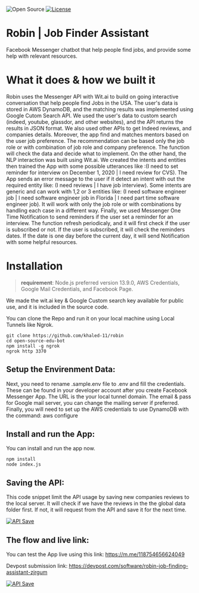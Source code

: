 ![Open Source](https://badges.frapsoft.com/os/v2/open-source.svg?v=103)
[![License](https://img.shields.io/badge/License-BSD%203--Clause-blue.svg)](https://opensource.org/licenses/BSD-3-Clause)

# Robin | Job Finder Assistant

Facebook Messenger chatbot that help people find jobs, and provide some help with relevant resources.

# What it does & how we built it

Robin uses the Messenger API with Wit.ai to build on going interactive conversation that help people find Jobs in the USA. The user's data is stored in AWS DynamoDB, and the matching results was implemented using Google Cutom Search API. We used the user's data to custom search (indeed, youtube, glassdor, and other websites), and the API returns the results in JSON format. We also used other APIs to get Indeed reviews, and companies details. Moreover, the app find and matches mentors based on the user job preference. The recommendation can be based only the job role or with combination of job role and company preference. The function will check the data and decide what to implement. On the other hand, the NLP interaction was built using Wit.ai. We created the intents and entities then trained the App with some possible utterances like :(I need to set reminder for interview on December 1, 2020 | I need review for CVS). The App sends an error message to the user if it detect an intent with out the required entity like: (I need reviews | I have job interview). Some intents are generic and can work with 1,2 or 3 entities like: (I need software engineer job | I need software engineer job in Florida | I need part time software engineer job). It will work with only the job role or with combinations by handling each case in a different way. Finally, we used Messenger One Time Notification to send reminders if the user set a reminder for an interview. The function refresh periodicaly, and it will first check if the user is subscribed or not. If the user is subscribed, it will check the reminders dates. If the date is one day before the current day, it will send Notification with some helpful resources.

# Installation


> **requirement**: Node.js preferred version 13.9.0, AWS Credentials, Google Mail Credentials, and Facebook Page.

We made the wit.ai key & Google Custom search key available for public use, and it is included in the source code.

You can clone the Repo and run it on your local machine using Local Tunnels like Ngrok.

```
git clone https://github.com/khaled-11/robin
cd open-source-edu-bot
npm install -g ngrok
ngrok http 3370
```

## Setup the Envirenment Data:

Next, you need to rename .sample.env file to .env and fill the credentials. These can be found in your developer account after you create Facebook Messenger App. The URL is the your local tunnel domain. The email & pass for Google mail server, you can change the mailing server if preferred. Finally, you will need to set up the AWS credentials to use DynamoDB with the command: aws configure


## Install and run the App:

You can install and run the app now.

```
npm install
node index.js
```

## Saving the API:

This code snippet limit the API usage by saving new companies reviews to the local server. It will check if we have the reviews in the the global data folder first. If not, it will request from the API and save it for the next time.

[![API Save](https://techolopia.com/wp-content/uploads/2020/09/code_snippet.jpg)](https://m.me/118754656624049)


## The flow and live link:

You can test the App live using this link: https://m.me/118754656624049

Devpost submission link: https://devpost.com/software/robin-job-finding-assistant-zjrgum

[![API Save](https://techolopia.com/wp-content/uploads/2020/09/flow-1.jpg)](https://m.me/118754656624049)


